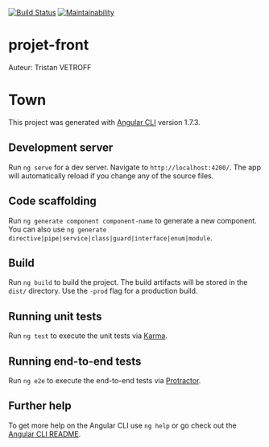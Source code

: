[![Build Status](https://travis-ci.org/trivetroff/projet-front.svg?branch=master)](https://travis-ci.org/trivetroff/projet-front)
[![Maintainability](https://api.codeclimate.com/v1/badges/f90b6f2a7110ac32d776/maintainability)](https://codeclimate.com/github/trivetroff/projet-front/maintainability)
# projet-front

Auteur: Tristan VETROFF

# Town

This project was generated with [Angular CLI](https://github.com/angular/angular-cli) version 1.7.3.

## Development server

Run `ng serve` for a dev server. Navigate to `http://localhost:4200/`. The app will automatically reload if you change any of the source files.

## Code scaffolding

Run `ng generate component component-name` to generate a new component. You can also use `ng generate directive|pipe|service|class|guard|interface|enum|module`.

## Build

Run `ng build` to build the project. The build artifacts will be stored in the `dist/` directory. Use the `-prod` flag for a production build.

## Running unit tests

Run `ng test` to execute the unit tests via [Karma](https://karma-runner.github.io).

## Running end-to-end tests

Run `ng e2e` to execute the end-to-end tests via [Protractor](http://www.protractortest.org/).

## Further help

To get more help on the Angular CLI use `ng help` or go check out the [Angular CLI README](https://github.com/angular/angular-cli/blob/master/README.md).
